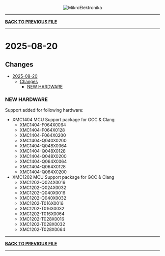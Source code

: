 <p align="center">
  <img src="http://www.mikroe.com/img/designs/beta/logo_small.png?raw=true" alt="MikroElektronika"/>
</p>

---

**[BACK TO PREVIOUS FILE](../changelog.md)**

---

# 2025-08-20

## Changes

- [2025-08-20](#2025-08-20)
  - [Changes](#changes)
    - [NEW HARDWARE](#new-hardware)

### NEW HARDWARE

Support added for following hardware:

+ XMC1404 MCU Support package for GCC & Clang
  + XMC1404-F064X0064
  + XMC1404-F064X0128
  + XMC1404-F064X0200
  + XMC1404-Q040X0200
  + XMC1404-Q048X0064
  + XMC1404-Q048X0128
  + XMC1404-Q048X0200
  + XMC1404-Q064X0064
  + XMC1404-Q064X0128
  + XMC1404-Q064X0200
+ XMC1202 MCU Support package for GCC & Clang
  + XMC1202-Q024X0016
  + XMC1202-Q024X0032
  + XMC1202-Q040X0016
  + XMC1202-Q040X0032
  + XMC1202-T016X0016
  + XMC1202-T016X0032
  + XMC1202-T016X0064
  + XMC1202-T028X0016
  + XMC1202-T028X0032
  + XMC1202-T028X0064

---

**[BACK TO PREVIOUS FILE](../changelog.md)**

---
